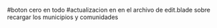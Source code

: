 #boton cero en todo
#actualizacion en en el archivo de edit.blade sobre recargar los municipios y comunidades
